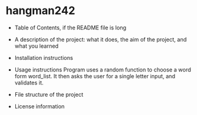# hangman242

 - Table of Contents, if the README file is long
 - A description of the project: what it does, the aim of the project, and what you learned
 
 - Installation instructions
 - Usage instructions
    Program uses a random function to choose a word form word_list. It then asks the user for a single letter input, and validates it. 
 - File structure of the project
 - License information